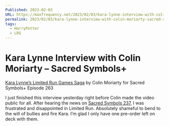 ```yaml
---
Published: 2023-02-03
URL: https://maxfrequency.net/2023/02/03/kara-lynne-interview-with-colin-moriarty-sacred-symbols/
permalink: 2023/02/03/kara-lynne-interview-with-colin-moriarty-sacred-symbols/
tags:
  - HarryPotter
  - LRG
---
```

# Kara Lynne Interview with Colin Moriarty – Sacred Symbols+

[Kara Lynne’s Limited Run Games Saga](https://youtu.be/_uF4NS_vXVU) by Colin Moriarty for Sacred Symbols+ Episode 263

I just finished this interview yesterday right before Colin made the video public for all. After hearing the news on [Sacred Symbols 237](https://podcasts.apple.com/us/podcast/237-fading-ubiquity/id1406231151?i=1000594569653), I was frustrated and disappointed in Limited Run. Absolutely shameful to bend to the will of bullies and fire Kara. I’m glad I only have one pre-order left on deck with them.